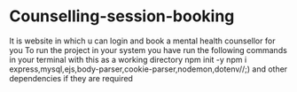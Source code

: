 # Counselling-session-booking
It is website in which u can login and book a mental health counsellor for you 
To run the project in your system you have run the following commands in your terminal with this as a working directory
npm init -y
npm i express,mysql,ejs,body-parser,cookie-parser,nodemon,dotenv//;) and other dependencies if they are required
